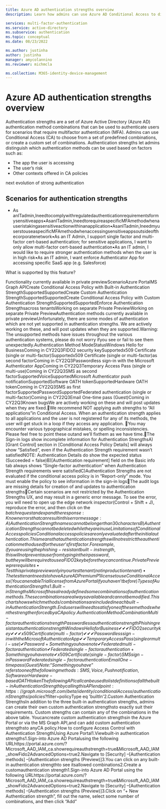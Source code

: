 ```yaml
---
title: Azure AD authentication strengths overview
description: Learn how admins can use Azure AD Conditional Access to distinguish which authentication methods can be used based on relevant security factors.

services: multi-factor-authentication
ms.service: active-directory
ms.subservice: authentication
ms.topic: conceptual
ms.date: 08/23/2022

ms.author: justinha
author: justinha
manager: amycolannino
ms.reviewer: michmcla

ms.collection: M365-identity-device-management
---
```

# Azure AD authentication strengths overview 

Authentication strengths are a set of Azure Active Directory (Azure AD) authentication method combinations that can be used to authenticate users for scenarios that require multifactor authentication (MFA). Admins can use Conditional Access (CA) to choose from a set of predefined combinations, or create a custom set of combinations. Authentication strengths let admins distinguish which authentication methods can be used based on factors such as:

- The app the user is accessing
- The user’s risk 
- Other contexts offered in CA policies


next evolution of strong authentication 

## Scenarios for authentication strengths

- As anITadmin,Ineedtocomplywithregulatedauthenticationrequirementsformysensitiveapps•AsanITadmin,IneedtorequireaspecificMFAmethodwhenauseristakingasensitiveactionwithinanapplication•AsanITadmin,IneedmyuserstouseaspecificMFAmethodwhenaccessingsensitiveappsoutsideofthecorporatenetwork•As an IT Admin, I support single factor and multi-factor cert-based authentication; for sensitive applications, I want to only allow multi-factor cert-based authentication•As an IT admin, I would like to require stronger authentication methods when the user is in high risk•As an IT admin, I want enforce Authenticator App for accessing specific SaaS app (e.g. Salesforce)

What is supported by this feature?

Functionality currently available in private previewScenarioAzure PortalMS Graph APICreate Conditional Access Policy with Built-in Authentication StrengthSupportedSupportedCreate Custom Authentication StrengthSupportedSupportedCreate Conditional Access Policy with Custom Authentication StrengthSupportedSupportedEnforce Authentication Strengthsacross tenantsWorking on separate Private PreviewWorking on separate Private PreviewAuthentication methods currently available in private previewUnfortunately, there are some modes of authentication which are not yet supported in authentication strengths. We are actively working on these, and will post updates when they are supported.Warning: The unsupported methods have issues throughout the various authentication systems, please do not worry ifyou see or fail to see them unexpectedly.Authentication Method ModeStatusWindows Hello for BusinessComing in CY22Q3FIDO2 security keySupportedx509 Certificate (single or multi-factor)Supportedx509 Certificate (single or multi-factor)as second factorComing in CY22Q3Passwordless sign-in with the Microsoft Authenticator AppComing in CY22Q3Temporary Access Pass (single or multi-use)Coming in CY22Q3SMS as second factorSupportedVoiceSupportedMicrosoft Authenticator push notificationSupportedSoftware OATH tokenSupportedHardware OATH tokenComing in CY22Q3SMS as first factorSupportedPasswordSupportedFederated authentication (single or multi-factor)Coming in CY22Q3Email One-time pass (Guest)Coming in CY22Q3Known bugsWe are actively working on these and will post updates when they are fixed.We recommend NOT applying auth strengths to “All applications”in Conditional Access. When an authentication strength applies to all applications and the user is not registered for any of its methods, the user will get stuck in a loop if they access any application.
You may encounter various typographical mistakes, or spelling inconsistencies. Please feel free to point these outand we’ll fixthem as we have time.The Sign-in logs show incomplete information for Authentication StrengthsA)[Grant Control] section in [Conditional Access Policy Details] will always show “Satisfied”, even if the Authentication Strength requirement wasn’t satisfiedNOTE: Authentication Details do show the expected status (Succeeded = false)B)[Authentication requirement] field on the Basic info tab always shows “Single-factor authentication” when Authentication Strength requirements were satisfiedC)Authentication Strengths are not evaluated if the conditional access policy is in “Report-only” mode. You must enable the policy to see information in the sign-in logsThe audit logs are missing details for creation of and updates to authentication strengthsCertain scenarios are not restricted by the Authentication Strengths UX, and may result in a generic error message. To see the error, you will need to open up the edge network inspector(Control + Shift + J), reproduce the error, and then click on the $batch request and expand the response:Known errors that can result in this error message:A)Authentication Strength names cannot be longer than 30 charactersB)Authentication Strengths cannot be deleted while they are in useLimitations of Conditional Access policiesConditional access policies are only evaluated after the initial authentication. This means that authentication strengths will not restrict the authentication method used for the user’s first factor. For example, if you are using the phishing-resistant built-in strength, this will not prevent a user from typing in their password, but they will be required to use a FIDO2 key before they can continue.Private Preview prerequisites•Test this private preview only in your test tenant (not in production tenant)
•The test tenant needsto have Azure AD Premium P1 license to use Conditional Access(You can enable Trial license from Azure Portalif you haven’t before)Types of Authentication Strengths1.Built-in StrengthsMicrosoft has already defined some combinations of authentication methods. These combinations are always available and cannot be modified. This chart shows which methods/combinations are included in each built-in Authentication Strength. End users will need to satisfy one of these methods when the strength enforced by a CA policy.Authentication MethodCombinationMulti-factor authenticationstrengthPasswordless authentication strengthPhishingresistantauthentication strengthWindows Hello for Business✔✔✔FIDO2 security key✔✔✔x509 Certificate (multi-factor)✔✔✔Passwordless sign-in with the Microsoft Authenticator App✔✔Temporary Access Pass (single or multi-use)✔Password + Something you have note✔Federated multi-factor authentication✔Federated single-factor authentication+ Something you have note✔x509 Certificate (single-factor)SMS sign-inPasswordFederated single-factor authenticationEmail One-time pass (Guest)Note: “Something you have” refers to one of the following methods:SMS, Voice, Push notification, Softwareor Hardware-based OATH tokenThe following API callcan be used to listdefinitionsof all the built-in Authentication Strength by callingthis API endpoint:
https://graph.microsoft.com/beta/identity/conditionalAccess/authenticationStrengths/policies?$filter=policyType eq 'builtIn'2.Custom Authentication StrengthsIn addition to the three built-in authentication strengths, admins can create their own custom authentication strengthsto exactly suit their requirements. Custom strengths can contain any of the combinations in the above table. Youcancreate custom authentication strengthsin the Azure Portal or via the MS Graph API,and can add custom authentication strengthsto anyCA policy.How to configure Access Control with Authentication StrengthUsing Azure Portal1.Viewbuilt-in authentication strengths1.Sign-into Azure AD Portalusing the following URLhttps://portal.azure.com/?Microsoft_AAD_IAM_ca.showrequireauthstrength=true&Microsoft_AAD_IAM_showFido2AdvancedOptions=true2.Navigate to [Security] –[Authentication methods] –[Authentication strengths (Preview)]3.You can click on any built-in authentication strengthto see itsallowed combinations2.Create a customauthentication strength1.Sign-into Azure AD Portal using the following URLhttps://portal.azure.com/?Microsoft_AAD_IAM_ca.showrequireauthstrength=true&Microsoft_AAD_IAM_showFido2AdvancedOptions=true2.Navigate to [Security] –[Authentication methods] –[Authentication strengths (Preview)]3.Click on “+ New Authentication strength”, fill out the name, select some number of combinations, and then click “Add”


